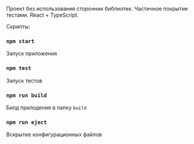 Проект без использования сторонник библиотек. Частичное покрытие тестами.
React + TypeScript.

Скрипты:
### `npm start`
Запуск приложения

### `npm test`
Запуск тестов

### `npm run build`
Билд прилодения в папку `build`

### `npm run eject`
Вскрытие конфигурационных файлов
